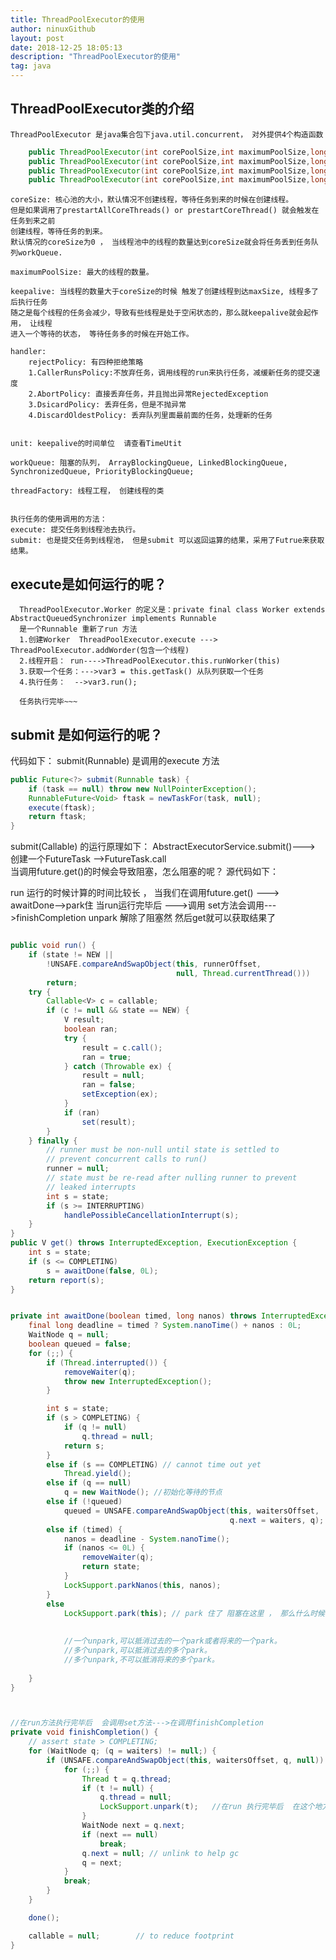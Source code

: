 ```yaml
---
title: ThreadPoolExecutor的使用 
author: ninuxGithub
layout: post
date: 2018-12-25 18:05:13
description: "ThreadPoolExecutor的使用"
tag: java
---
```



## ThreadPoolExecutor类的介绍
    ThreadPoolExecutor 是java集合包下java.util.concurrent， 对外提供4个构造函数

```java
    public ThreadPoolExecutor(int corePoolSize,int maximumPoolSize,long keepAliveTime,TimeUnit unit,BlockingQueue<Runnable> workQueue) 
    public ThreadPoolExecutor(int corePoolSize,int maximumPoolSize,long keepAliveTime,TimeUnit unit,BlockingQueue<Runnable> workQueue,ThreadFactory threadFactory) 
    public ThreadPoolExecutor(int corePoolSize,int maximumPoolSize,long keepAliveTime,TimeUnit unit,BlockingQueue<Runnable> workQueue,RejectedExecutionHandler handler) 
    public ThreadPoolExecutor(int corePoolSize,int maximumPoolSize,long keepAliveTime,TimeUnit unit,BlockingQueue<Runnable> workQueue,ThreadFactory threadFactory,RejectedExecutionHandler handler) 
```
    coreSize: 核心池的大小，默认情况不创建线程，等待任务到来的时候在创建线程。
    但是如果调用了prestartAllCoreThreads() or prestartCoreThread() 就会触发在任务到来之前
    创建线程，等待任务的到来。
    默认情况的coreSize为0 ， 当线程池中的线程的数量达到coreSize就会将任务丢到任务队列workQueue.
    
    maximumPoolSize: 最大的线程的数量。
    
    keepalive: 当线程的数量大于coreSize的时候 触发了创建线程到达maxSize, 线程多了后执行任务
    随之是每个线程的任务会减少，导致有些线程是处于空闲状态的，那么就keepalive就会起作用， 让线程
    进入一个等待的状态， 等待任务多的时候在开始工作。
    
    handler:
        rejectPolicy: 有四种拒绝策略
        1.CallerRunsPolicy:不放弃任务，调用线程的run来执行任务，减缓新任务的提交速度
        2.AbortPolicy: 直接丢弃任务，并且抛出异常RejectedException
        3.DsicardPolicy: 丢弃任务，但是不抛异常
        4.DiscardOldestPolicy: 丢弃队列里面最前面的任务，处理新的任务
    
    
    unit: keepalive的时间单位  请查看TimeUtit
    
    workQueue: 阻塞的队列， ArrayBlockingQueue, LinkedBlockingQueue, SynchronizedQueue, PriorityBlockingQueue;
    
    threadFactory: 线程工程， 创建线程的类
    
    
    执行任务的使用调用的方法：
    execute: 提交任务到线程池去执行。
    submit: 也是提交任务到线程池， 但是submit 可以返回运算的结果，采用了Futrue来获取结果。

## execute是如何运行的呢？
      ThreadPoolExecutor.Worker 的定义是：private final class Worker extends AbstractQueuedSynchronizer implements Runnable
      是一个Runnable 重新了run 方法 
      1.创建Worker  ThreadPoolExecutor.execute ---> ThreadPoolExecutor.addWorder(包含一个线程)
      2.线程开启： run---->ThreadPoolExecutor.this.runWorker(this)
      3.获取一个任务：--->var3 = this.getTask() 从队列获取一个任务 
      4.执行任务：  -->var3.run();
      
      任务执行完毕~~~
      
## submit 是如何运行的呢？
   代码如下：  submit(Runnable) 是调用的execute 方法
   
```java
public Future<?> submit(Runnable task) {
    if (task == null) throw new NullPointerException();
    RunnableFuture<Void> ftask = newTaskFor(task, null);
    execute(ftask);
    return ftask;
}
``` 

   submit(Callable) 的运行原理如下：
   AbstractExecutorService.submit()---> 创建一个FutureTask  -->FutureTask.call  
   当调用future.get()的时候会导致阻塞，怎么阻塞的呢？
   源代码如下：
   
   run 运行的时候计算的时间比较长 ， 当我们在调用future.get()  ---> awaitDone-->park住
   当run运行完毕后  --->调用 set方法会调用--->finishCompletion  unpark 解除了阻塞然
   然后get就可以获取结果了

```java

public void run() {
    if (state != NEW ||
        !UNSAFE.compareAndSwapObject(this, runnerOffset,
                                     null, Thread.currentThread()))
        return;
    try {
        Callable<V> c = callable;
        if (c != null && state == NEW) {
            V result;
            boolean ran;
            try {
                result = c.call();
                ran = true;
            } catch (Throwable ex) {
                result = null;
                ran = false;
                setException(ex);
            }
            if (ran)
                set(result);
        }
    } finally {
        // runner must be non-null until state is settled to
        // prevent concurrent calls to run()
        runner = null;
        // state must be re-read after nulling runner to prevent
        // leaked interrupts
        int s = state;
        if (s >= INTERRUPTING)
            handlePossibleCancellationInterrupt(s);
    }
}
public V get() throws InterruptedException, ExecutionException {
    int s = state;
    if (s <= COMPLETING)
        s = awaitDone(false, 0L);
    return report(s);
}


private int awaitDone(boolean timed, long nanos) throws InterruptedException {
    final long deadline = timed ? System.nanoTime() + nanos : 0L;
    WaitNode q = null;
    boolean queued = false;
    for (;;) {
        if (Thread.interrupted()) {
            removeWaiter(q);
            throw new InterruptedException();
        }

        int s = state;
        if (s > COMPLETING) {
            if (q != null)
                q.thread = null;
            return s;
        }
        else if (s == COMPLETING) // cannot time out yet
            Thread.yield();
        else if (q == null)
            q = new WaitNode(); //初始化等待的节点
        else if (!queued)
            queued = UNSAFE.compareAndSwapObject(this, waitersOffset,
                                                 q.next = waiters, q);
        else if (timed) {
            nanos = deadline - System.nanoTime();
            if (nanos <= 0L) {
                removeWaiter(q);
                return state;
            }
            LockSupport.parkNanos(this, nanos);
        }
        else
            LockSupport.park(this); // park 住了 阻塞在这里 ， 那么什么时候唤醒呢？
            
            
            //一个unpark,可以抵消过去的一个park或者将来的一个park。
            //多个unpark,可以抵消过去的多个park。
            //多个unpark,不可以抵消将来的多个park。
        
    }
}



//在run方法执行完毕后  会调用set方法--->在调用finishCompletion
private void finishCompletion() {
    // assert state > COMPLETING;
    for (WaitNode q; (q = waiters) != null;) {
        if (UNSAFE.compareAndSwapObject(this, waitersOffset, q, null)) {
            for (;;) {
                Thread t = q.thread;
                if (t != null) {
                    q.thread = null;
                    LockSupport.unpark(t);   //在run 执行完毕后  在这个地方做了unpark 解除了阻塞
                }
                WaitNode next = q.next;
                if (next == null)
                    break;
                q.next = null; // unlink to help gc
                q = next;
            }
            break;
        }
    }

    done();

    callable = null;        // to reduce footprint
}

```   
   

         
      

        
    